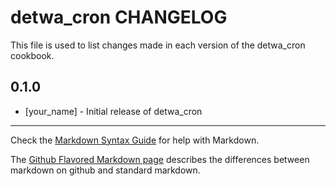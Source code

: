 # detwa_cron CHANGELOG

This file is used to list changes made in each version of the detwa_cron cookbook.

## 0.1.0
- [your_name] - Initial release of detwa_cron

- - -
Check the [Markdown Syntax Guide](http://daringfireball.net/projects/markdown/syntax) for help with Markdown.

The [Github Flavored Markdown page](http://github.github.com/github-flavored-markdown/) describes the differences between markdown on github and standard markdown.
